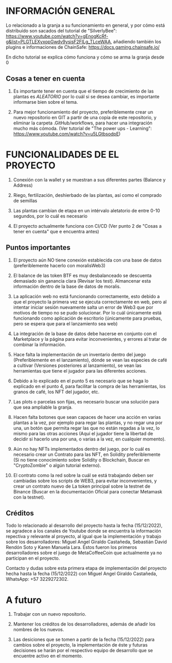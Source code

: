 # INFORMACIÓN GENERAL

Lo relacionado a la granja a su funcionamiento en general, y por cómo está distribuído son sacados del tutorial de "SilverlyBee": https://www.youtube.com/watch?v=gEnogKcRf-g&list=PLGTLEXyxopGwdv9ysisF2FlLg_TLceWAA, añadiendo también los plugins e informaciones de ChainSafe: https://docs.gaming.chainsafe.io/

En dicho tutorial se explica cómo funciona y cómo se arma la granja desde 0

## Cosas a tener en cuenta

1. Es importante tener en cuenta que el tiempo de crecimiento de las plantas es _ALEATORIO_ por lo cuál si se desea cambiar, es importante informarse bien sobre el tema.

2. Para mejor funcionamiento del proyecto, preferiblemente crear un nuevo repositorio en GIT a partir de una copia de este repositorio, y eliminar la carpeta .GitHub/workflows, para hacer una integración mucho más cómoda. (Ver tutorial de "The power ups - Learning": https://www.youtube.com/watch?v=u5LGtbsodpE)

# FUNCIONALIDADES DE EL PROYECTO

1. Conexión con la wallet y se muestran a sus diferentes partes (Balance y Address)

2. Riego, fertilización, deshierbado de las plantas, así como el comprado de semillas

3. Las plantas cambian de etapa en un intérvalo aletatorio de entre 0-10 segundos, por lo cuál es necesario

4) El proyecto actualmente funciona con CI/CD (Ver punto 2 de "Cosas a tener en cuenta" que e encuentra antes)

## Puntos importantes

1. El proyecto aún NO tiene conexión establecida con una base de datos (preferiblemente hacerlo con moralisWeb3)

2. El balance de las token BTF es muy desbalanceado se descuenta demasiado sin ganancia clara (Revisar los test). Almancenar esta información dentro de la base de datos de moralis.

3. La aplicación web no está funcionando correctamente, esto debido a que el proyecto la primera vez se ejecuta correctamente en web, pero al intentar iniciar sesión nuevamente salta un error de Web3 que por motivos de tiempo no se pudo solucionar. Por lo cuál únicamente está funcionando como aplicación de escritorio (únicamente para pruebas, pero se espera que para el lanzamiento sea web)

4. La integración de la base de datos debe hacerse en conjunto con el Marketplace y la página para evitar inconvenientes, y errores al tratar de combinar la información.

5. Hace falta la implementación de un inventario dentro del juego (Preferiblemente en el lanzamiento), dónde se vean las especies de café a cultivar (Versiones posteriores al lanzamiento), se vean las herramientas que tiene el jugador para las diferentes acciones.

6. Debido a lo explicado en el punto 5 es necesario que se haga lo explicado en el punto 4, para facilitar la compra de las herramientas, los granos de café, los NFT del jugador, etc.

7. Las plots o parcelas son fijas, es necesario buscar una solución para que sea ampliable la granja.

8. Hacen falta botones que sean capaces de hacer una acción en varias plantas a la vez, por ejemplo para regar las plantas, y no regar una por una, un botón que permita regar las que no están regadas a la vez, lo mismo para las otras acciones (Aquí el jugador tiene la libertad de decidir si hacerlo una por una, o varias a la vez, en cualquier momento).

9. Aún no hay NFTs implementados dentro del juego, por lo cuál es necesario crear un Contrato para las NFT, en Solidity preferiblemente (Si no tiene conocimiento sobre Solidity o Blockchain, Buscar en "CryptoZombie" o algún tutorial externo).

10. El contrato como la red sobre la cuál se está trabajando deben ser cambiadas sobre los scripts de WEB3, para evitar inconvenientes, y crear un contrato nuevo de La token principal sobre la testnet de Binance (Buscar en la documentación Oficial para conectar Metamask con la testnet).

## Créditos

Todo lo relacionado al desarrollo del proyecto hasta la fecha (15/12/2022), se agradece a los canales de Youtube donde se encuentra la información repectiva y relevante al proyecto, al igual que la implementación y trabajo sobre los desarrolladores: Miguel Angel Giraldo Castañeda, Sebastián David Rendón Soto y Karen Manuela Lara. Estos fueron los primeros desarrolladores sobre el juego de MetaCoffeeCoin que actualmente ya no participan en el proyecto.

Contacto y dudas sobre esta primera etapa de implementación del proyecto hecha hasta la fecha (15/12/2022) con Miguel Angel Giraldo Castañeda, WhatsApp: +57 3229272302.

# A futuro

1. Trabajar con un nuevo repositorio.

2. Mantener los créditos de los desarrolladores, además de añadir los nombres de los nuevos.

3. Las desiciones que se tomen a partir de la fecha (15/12/2022) para cambios sobre el proyecto, la implementación de éste y futuras decisiones se harán por el respectivo equipo de desarrollo que se encuentre activo en el momento.
